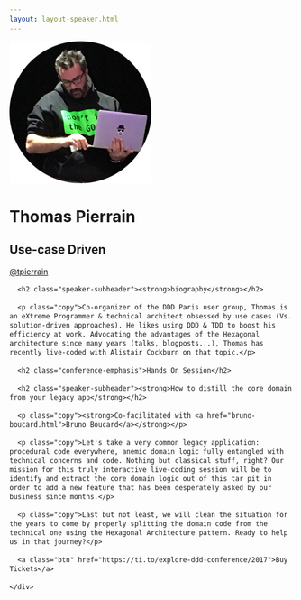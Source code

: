 ```yaml
---
layout: layout-speaker.html
---
```


<div class="container section featured-speaker">
  <div class="row">
    <div class="col-xs-12 col-sm-2 img-container">
      <img class="speaker-page-img" src="../img/speakers/Thomas-Pierrain-ON.png" />
      </div>
    <div class="col-xs-12 col-sm-10 copy-container">
      <h1 class="speaker-header">Thomas Pierrain</h1>
      <h2 class="speaker-subtitle">Use-case Driven</h2>
      <p class="copy"><a class="speaker-handle" href="https://twitter.com/@tpierrain" target="_blank">@tpierrain</a></p>

      <h2 class="speaker-subheader"><strong>biography</strong></h2>

      <p class="copy">Co-organizer of the DDD Paris user group, Thomas is an eXtreme Programmer & technical architect obsessed by use cases (Vs. solution-driven approaches). He likes using DDD & TDD to boost his efficiency at work. Advocating the advantages of the Hexagonal architecture since many years (talks, blogposts...), Thomas has recently live-coded with Alistair Cockburn on that topic.</p>

      <h2 class="conference-emphasis">Hands On Session</h2>

      <h2 class="speaker-subheader"><strong>How to distill the core domain from your legacy app</strong></h2>

      <p class="copy"><strong>Co-facilitated with <a href="bruno-boucard.html">Bruno Boucard</a></strong></p>

      <p class="copy">Let's take a very common legacy application: procedural code everywhere, anemic domain logic fully entangled with technical concerns and code. Nothing but classical stuff, right? Our mission for this truly interactive live-coding session will be to identify and extract the core domain logic out of this tar pit in order to add a new feature that has been desperately asked by our business since months.</p>

      <p class="copy">Last but not least, we will clean the situation for the years to come by properly splitting the domain code from the technical one using the Hexagonal Architecture pattern. Ready to help us in that journey?</p>

      <a class="btn" href="https://ti.to/explore-ddd-conference/2017">Buy Tickets</a>

    </div>
</div>
</div>
